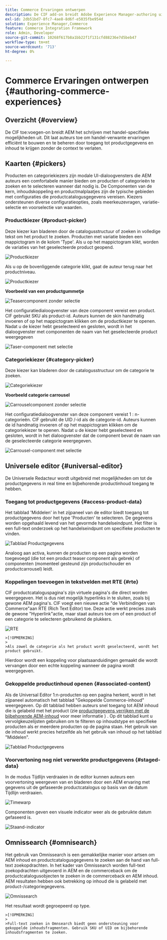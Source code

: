 ```yaml
---
title: Commerce Ervaringen ontwerpen
description: De CIF add-on breidt Adobe Experience Manager-authoring uit met specifieke handelsmogelijkheden.
exl-id: 2db51bd7-8fc7-4ae8-8d6f-e5035fbe954d
solution: Experience Manager,Commerce
feature: Commerce Integration Framework
role: Admin, Developer
source-git-commit: 10268f617b8a1bb22f1f131cfd88236e7d5beb47
workflow-type: tm+mt
source-wordcount: '713'
ht-degree: 0%

---
```


# Commerce Ervaringen ontwerpen {#authoring-commerce-experiences}

## Overzicht {#overview}

De CIF toe:voegen-on breidt AEM het schrijven met handel-specifieke mogelijkheden uit. Dit laat auteurs toe om handel-verwante ervaringen efficiënt te bouwen en te beheren door toegang tot productgegevens en inhoud te krijgen zonder de context te verlaten.

## Kaarten {#pickers}

Producten en categoriekiezers zijn modale UI-dialoogvensters die AEM auteurs een comfortabele manier bieden om producten of categorieën te zoeken en te selecteren wanneer dat nodig is. De Componenten van de kern, inhoudskoppeling en productmalplaatjes zijn de typische gebieden met configuraties die productcatalogusgegevens vereisen. Kiezers ondersteunen diverse configuratieopties, zoals meerkeuzevragen, variatie-selectie en voorselectie van waarden.

### Productkiezer {#product-picker}

Deze kiezer kan bladeren door de catalogusstructuur of zoeken in volledige tekst om het product te zoeken. Producten met variatie bieden een mappictogram in de kolom &#39;Type&#39;. Als u op het mappictogram klikt, worden de variaties van het geselecteerde product geopend.

![Productkiezer](/help/commerce/cif/assets/authoring/product-picker.png)

Als u op de bovenliggende categorie klikt, gaat de auteur terug naar het productniveau.

![Productkiezer](/help/commerce/cif/assets/authoring/product-picker-variation.png)

**Voorbeeld van een productgummetje**

![Teasercomponent zonder selectie](/help/commerce/cif/assets/authoring/teaser_component_without_selection.png)

Het configuratiedialoogvenster van deze component vereist een product. CIF gebruikt SKU als product-id. Auteurs kunnen de skin handmatig invoeren of op het mappictogram klikken om de productkiezer te openen. Nadat u de kiezer hebt geselecteerd en gesloten, wordt in het dialoogvenster met componenten de naam van het geselecteerde product weergegeven

![Taser-component met selectie](/help/commerce/cif/assets/authoring/teaser_component_with_selection.png)

### Categoriekiezer {#category-picker}

Deze kiezer kan bladeren door de catalogusstructuur om de categorie te zoeken.

![Categoriekiezer](/help/commerce/cif/assets/authoring/category-picker.png)

**Voorbeeld categorie carrousel**

![Carrouselcomponent zonder selectie](/help/commerce/cif/assets/authoring/carousel_component_without_selection.png)

Het configuratiedialoogvenster van deze component vereist 1 : n-categorieën. CIF gebruikt de UID /-id als de categorie-id. Auteurs kunnen de id handmatig invoeren of op het mappictogram klikken om de categoriekiezer te openen. Nadat u de kiezer hebt geselecteerd en gesloten, wordt in het dialoogvenster dat de component bevat de naam van de geselecteerde categorie weergegeven.

![Carrousel-component met selectie](/help/commerce/cif/assets/authoring/carousel_component_with_selection.png)

## Universele editor {#universal-editor}

De Universele Redacteur wordt uitgebreid met mogelijkheden om tot de productgegevens in real time en bijbehorende productinhoud toegang te hebben.

### Toegang tot productgegevens {#access-product-data}

Het tabblad &#39;Middelen&#39; in het zijpaneel van de editor biedt toegang tot productgegevens door het type &#39;Producten&#39; te selecteren. De gegevens worden opgehaald levend van het gevormde handelseindpunt. Het filter is een full-text onderzoek op het handelseindpunt om specifieke producten te vinden.

![Tabblad Productgegevens](/help/commerce/cif/assets/authoring/products-side-panel.png)

Analoog aan activa, kunnen de producten op een pagina worden toegevoegd (die tot een product teaser component als gebrek) of componenten (momenteel gesteund zijn productschouder en productcarrousel) leidt.

### Koppelingen toevoegen in tekstvelden met RTE {#rte}

CIF productcataloguspagina&#39;s zijn virtuele pagina&#39;s die direct worden weergegeven. Het is dus niet mogelijk hyperlinks in te sluiten, zoals bij gewone AEM pagina&#39;s. CIF voegt een nieuwe actie &quot;de Verbindingen van Commerce&quot;aan RTE (Rich Text Editor) toe. Deze actie werkt precies zoals de gewone &quot;Hyperlink&quot;actie, maar staat auteurs toe om of een product of een categorie te selecteren gebruikend de plukkers.

![RTE](/help/commerce/cif/assets/authoring/RTE.png)

    >[!OPMERKING]
    >
    >Als zowel de categorie als het product wordt geselecteerd, wordt het product gebruikt.

Hierdoor wordt een koppeling voor plaatsaanduidingen gemaakt die wordt vervangen door een echte koppeling wanneer de pagina wordt weergegeven.

### Gekoppelde productinhoud openen {#associated-content}

Als de Universal Editor 1:n-producten op een pagina herkent, wordt in het zijpaneel automatisch het tabblad &quot;Gekoppelde Commerce-inhoud&quot; weergegeven. Op dit tabblad hebben auteurs snel toegang tot AEM inhoud die is gelabeld met het product (zie [productgegevens verrijken met de bijbehorende AEM-inhoud](./enrich-product-associated-content.md) voor meer informatie ) . Op dit tabblad kunt u vervolgkeuzelijsten gebruiken om te filteren op inhoudstype en specifieke producten als er meerdere producten op de pagina staan. Het gebruik van de inhoud werkt precies hetzelfde als het gebruik van inhoud op het tabblad &quot;Middelen&quot;.

![Tabblad Productgegevens](/help/commerce/cif/assets/authoring/associated-commerce-content-tab.png)

### Voorvertoning nog niet verwerkte productgegevens {#staged-data}

In de modus Tijdlijn verdraaien in de editor kunnen auteurs een voorvertoning weergeven van en bladeren door een AEM ervaring met gegevens uit de gefaseerde productcatalogus op basis van de datum Tijdlijn verdraaien.

![Timewarp](/help/commerce/cif/assets/authoring/timewarp.png)

Componenten geven een visuele indicator weer als de gebruikte datum gefaseerd is.

![Staand-indicator](/help/commerce/cif/assets/authoring/staged-indicator.png)

## Omnissearch {#omnisearch}

Het gebruik van Omnissearch is een gemakkelijke manier voor artsen om AEM inhoud en productcatalogusgegevens te zoeken aan de hand van full-text zoekopdrachten. In het kader van Omnissearch worden full-text zoekopdrachten uitgevoerd in AEM en de commerceback om de productcatalogusobjecten te zoeken in de commerceback en AEM inhoud. AEM resultaten hebben ook betrekking op inhoud die is gelabeld met product-/categoriegegevens.

![Omnissearch](/help/commerce/cif/assets/authoring/omnisearch.png)

Het resultaat wordt gegroepeerd op type.

    >[!OPMERKING]
    >
    >Full-text zoeken in Omnsearch biedt geen ondersteuning voor gekoppelde inhoudsfragmenten. Gebruik SKU of UID om bijbehorende inhoudsfragmenten te zoeken.
